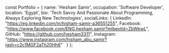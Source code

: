 const Portfolio = {
  name: 'Hesham Samir',
  occupation: 'Software Developer',
  location: 'Egypt',
  bio: 'Tech Savvy And Passionate About Programming, Always Exploring New Technologies',
  socialLinks: {
    LinkedIn: "https://eg.linkedin.com/in/hisham-samir-a36551255",
    Facebook: "https://www.facebook.com/ENG.hesham.samir?mibextid=ZbWkwL",
    GitHub: "https://github.com/hesham3311",
    Instagram: "https://www.instagram.com/hisham_abu_samir?igsh=c2c1MGF2aTh20Hh6"
  }
};
<!---
hesham3311/hesham3311 is a ✨ special ✨ repository because its `README.md` (this file) appears on your GitHub profile.
You can click the Preview link to take a look at your changes.
--->
